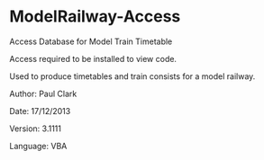 # ModelRailway-Access
Access Database for Model Train Timetable 

Access required to be installed to view code. 

Used to produce timetables and train consists for a model railway.

Author: Paul Clark

Date: 17/12/2013

Version: 3.1111

Language: VBA
